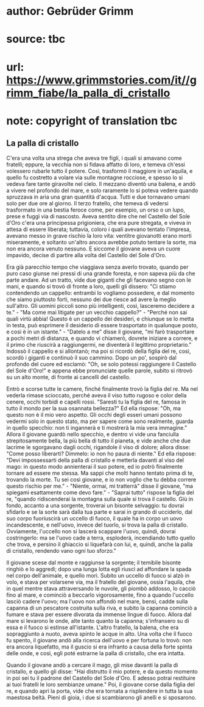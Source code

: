# author: Gebrüder Grimm
# source: tbc
# url: https://www.grimmstories.com/it//grimm_fiabe/la_palla_di_cristallo
# note: copyright of translation tbc

## La palla di cristallo 

C'era una volta una strega che aveva tre figli, i quali si amavano come
fratelli; eppure, la vecchia non si fidava affatto di loro, e temeva
ch'essi volessero rubarle tutto il potere. Così, trasformò il maggiore
in un'aquila, e quello fu costretto a volare via sulle montagne
rocciose, e spesso lo si vedeva fare tante giravolte nel cielo. Il
mezzano diventò una balena, e andò a vivere nel profondo del mare, e
solo raramente lo si poteva vedere quando spruzzava in aria una gran
quantità d'acqua. Tutti e due tornavano umani solo per due ore al
giorno. Il terzo fratello, che temeva di vedersi trasformato in una
bestia feroce come, per esempio, un orso o un lupo, prese e fuggì via di
nascosto. Aveva sentito dire che nel Castello del Sole d'Oro c'era una
principessa prigioniera, che era pure stregata, e viveva in attesa di
essere liberata; tuttavia, coloro i quali avevano tentato l'impresa,
avevano messo in grave rischio la loro vita: ventitre giovanotti erano
morti miseramente, e soltanto un'altro ancora avrebbe potuto tentare la
sorte, ma non era ancora venuto nessuno. E siccome il giovane aveva un
cuore impavido, decise di partire alla volta del Castello del Sole
d'Oro.

Era già parecchio tempo che viaggiava senza averlo trovato, quando per
puro caso giunse nei pressi di una grande foresta, e non sapeva più da
che parte andare. Ad un tratto, vide due giganti che gli facevano segno
con le mani, e quando si trovò di fronte a loro, quelli gli dissero:
"Ci stiamo contendendo un cappello: entrambi lo vogliamo possedere, e
dal momento che siamo piuttosto forti, nessuno dei due riesce ad avere
la meglio sull'altro. Gli uomini piccoli sono più intelligenti, così,
lasceremo decidere a te." - "Ma come mai litigate per un vecchio
cappello?" - "Perché non sai quali virtù abbia! Questo è un cappello
dei desideri, e chiunque se lo metta in testa, può esprimere il
desiderio di essere trasportato in qualunque posto, e così è in un
istante." - "Datelo a me" disse il giovane, "mi farò trasportare a
pochi metri di distanza, e quando vi chiamerò, dovrete iniziare a
correre, e il primo che riuscirà a raggiungermi, ne diventerà il
legittimo proprietario." Indossò il cappello e si allontanò; ma poi si
ricordò della figlia del re, così, scordò i giganti e continuò il suo
cammino. Dopo un po', sospirò dal profondo del cuore ed esclamò: "Oh,
se solo potessi raggiungere il Castello del Sole d'Oro!" e appena ebbe
pronunciate quelle parole, subito si ritrovò su un alto monte, di fronte
ai cancelli del castello.

Entrò e scorse tutte le camere, finché finalmente trovò la figlia del
re. Ma nel vederla rimase scioccato, perché aveva il viso tutto rugoso e
color della cenere, occhi torbidi e capelli rossi. "Saresti tu la
figlia del re, famosa in tutto il mondo per la sua osannata bellezza?"
Ed ella rispose: "Oh, ma questo non è il mio vero aspetto. Gli occhi
degli esseri umani possono vedermi solo in questo stato, ma per sapere
come sono realmente, guarda in quello specchio: non ti ingannerà e ti
mostrerà la mia vera immagine." Allora il giovane guardò nello
specchio, e dentro vi vide una fanciulla strepitosamente bella, la più
bella di tutto il pianeta, e vide anche che due lacrime le sgorgavano
dagli occhi, rigandole il viso di dolore; allora disse: "Come posso
liberarti? Dimmelo: io non ho paura di niente." Ed ella rispose: "Devi
impossessarti della palla di cristallo e metterla davanti al viso del
mago: in questo modo annienterai il suo potere, ed io potrò finalmente
tornare ad essere me stessa. Ma sappi che molti hanno tentato prima di
te, trovando la morte. Tu sei così giovane, e io non voglio che tu debba
correre questo rischio per me." - "Niente, ormai, mi tratterrà" disse
il giovane, "ma spiegami esattamente come devo fare." - "Saprai
tutto" rispose la figlia del re, "quando ridiscenderai la montagna
sulla quale si trova il castello. Giù in fondo, accanto a una sorgente,
troverai un bisonte selvaggio: tu dovrai sfidarlo e se la sorte sarà
dalla tua parte e sarai in grando di ucciderlo, dal suo corpo
fuoriuscirà un uccello di fuoco, il quale ha in corpo un uovo
incandescente, e nell'uovo, invece del tuorlo, si trova la palla di
cristallo. Ovviamente, l'uccello non si lascerà scappare l'uovo,
quindi, dovrai costringerlo: ma se l'uovo cade a terra, esploderà,
incendiando tutto quello che trova, e persino il ghiaccio si liquefarà
con lui, e, quindi, anche la palla di cristallo, rendendo vano ogni tuo
sforzo."

Il giovane scese dal monte e raggiunse la sorgente; il temibile bisonte
ringhiò e lo aggredì; dopo una lunga lotta egli riuscì ad affondare la
spada nel corpo dell'animale, e quello morì. Subito un uccello di fuoco
si alzò in volo, e stava per volarsene via, ma il fratello del giovane,
ossia l'aquila, che in quel mentre stava attraversando le nuvole, gli
piombò addosso, lo cacciò fino al mare, e cominciò a beccarlo
vigorosamente, fino a quando l'uccello lasciò cadere l'uovo; ma
l'uovo non affondò nel mare, bensì, cadde sulla capanna di un pescatore
costruita sulla riva, e subito la capanna cominciò a fumare e stava per
essere divorata da immense lingue di fuoco. Allora dal mare si levarono
le onde, alte tanto quanto la capanna; s'infransero su di essa e il
fuoco si estinse all'istante. L'altro fratello, la balena, che era
sopraggiunto a nuoto, aveva spinto le acque in alto. Una volta che il
fuoco fu spento, il giovane andò alla ricerca dell'uovo e per fortuna
lo trovò: non era ancora liquefatto, ma il guscio si era infranto a
causa della forte spinta delle onde, e così, egli poté estrarne la palla
di cristallo, che era intatta.

Quando il giovane andò a cercare il mago, gli mise davanti la palla di
cristallo, e quello gli disse: "Hai distrutto il mio potere, e da
questo momento in poi sei tu il padrone del Castello del Sole d'Oro. E
adesso potrai restituire ai tuoi fratelli le loro sembianze umane."
Poi, il giovane corse dalla figlia del re, e quando aprì la porta, vide
che era tornata a risplendere in tutta la sua maestosa beltà. Pieni di
gioia, i due si scambiarono gli anelli e si sposarono.
